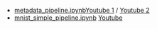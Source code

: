 * [metadata_pipeline.ipynb](https://github.com/silverstar0727/ML-Pipeline-Tutorial/blob/main/vertex-ai-pipeline/metadata_pipeline.ipynb)[Youtube 1](https://www.youtube.com/watch?v=WAVypTYYkek) / [Youtube 2](https://www.youtube.com/watch?v=hQvOMeypO4I)
* [mnist_simple_pipeline.ipynb](https://github.com/silverstar0727/ML-Pipeline-Tutorial/blob/main/vertex-ai-pipeline/mnist_simple_pipeline.ipynb) [Youtube](https://www.youtube.com/watch?v=dIK2YXAfla4)
